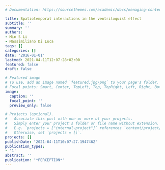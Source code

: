 ```yaml
---
# Documentation: https://sourcethemes.com/academic/docs/managing-content/

title: Spatiotemporal interactions in the ventriloquist effect
subtitle: ''
summary: ''
authors:
- Min S Li
- Massimiliano Di Luca
tags: []
categories: []
date: '2016-01-01'
lastmod: 2021-04-11T12:07:28+02:00
featured: false
draft: false

# Featured image
# To use, add an image named `featured.jpg/png` to your page's folder.
# Focal points: Smart, Center, TopLeft, Top, TopRight, Left, Right, BottomLeft, Bottom, BottomRight.
image:
  caption: ''
  focal_point: ''
  preview_only: false

# Projects (optional).
#   Associate this post with one or more of your projects.
#   Simply enter your project's folder or file name without extension.
#   E.g. `projects = ["internal-project"]` references `content/project/deep-learning/index.md`.
#   Otherwise, set `projects = []`.
projects: []
publishDate: '2021-04-11T10:07:27.194746Z'
publication_types:
- '1'
abstract: ''
publication: '*PERCEPTION*'
---
```

